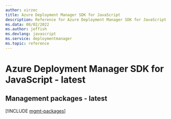 ```yaml
---
author: xirzec
title: Azure Deployment Manager SDK for JavaScript
description: Reference for Azure Deployment Manager SDK for JavaScript
ms.data: 08/02/2022
ms.author: jeffish
ms.devlang: javascript
ms.service: deploymentmanager
ms.topic: reference
---
```

# Azure Deployment Manager SDK for JavaScript - latest

## Management packages - latest
[!INCLUDE [mgmt-packages](deployment-manager-mgmt-index.md)]